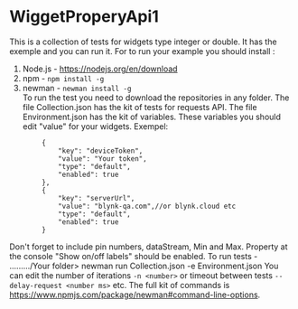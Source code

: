 # WiggetProperyApi1
This is a collection of tests for widgets type integer or double. It has the exemple and you can run it.
For to run your example you should  install :
  1. Node.js - <https://nodejs.org/en/download>
  2. npm - ```npm install -g```
  3. newman - ```newman install -g```                                         
To run the test you need to download the repositories in any folder.
The file Collection.json has the kit of tests for requests API.
The file Environment.json has the kit of variables. These variables you should
edit "value" for your widgets. 
Exempel: 
``` "values": [
		{
			"key": "deviceToken",
			"value": "Your token",
			"type": "default",
			"enabled": true
		},
		{
			"key": "serverUrl",
			"value": "blynk-qa.com",//or blynk.cloud etc
			"type": "default",
			"enabled": true
		}
```                                                   


Don't forget to include pin numbers, dataStream, Min and Max. Property at the console "Show on/off labels" should be enabled.
To run tests - ........./Your folder> newman run Collection.json -e Environment.json
You can edit the number of iterations  ``` -n <number> ``` or timeout between tests ``` --delay-request <number ms> ``` etc. The full kit of commands is <https://www.npmjs.com/package/newman#command-line-options>.
